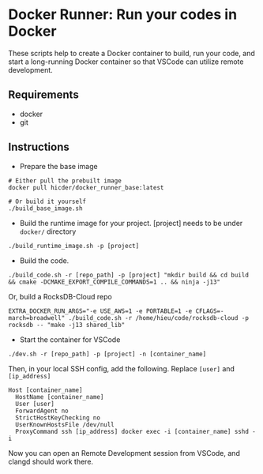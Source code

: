 # Docker Runner: Run your codes in Docker
These scripts help to create a Docker container to build, run your code, and start a long-running Docker container so that VSCode can utilize remote development.
## Requirements
* docker
* git
## Instructions
* Prepare the base image
```
# Either pull the prebuilt image
docker pull hicder/docker_runner_base:latest

# Or build it yourself
./build_base_image.sh
```
* Build the runtime image for your project. [project] needs to be under `docker/` directory
```
./build_runtime_image.sh -p [project]
```
* Build the code.
```
./build_code.sh -r [repo_path] -p [project] "mkdir build && cd build && cmake -DCMAKE_EXPORT_COMPILE_COMMANDS=1 .. && ninja -j13"
```
Or, build a RocksDB-Cloud repo
```
EXTRA_DOCKER_RUN_ARGS="-e USE_AWS=1 -e PORTABLE=1 -e CFLAGS=-march=broadwell" ./build_code.sh -r /home/hieu/code/rocksdb-cloud -p rocksdb -- "make -j13 shared_lib"
```
* Start the container for VSCode
```
./dev.sh -r [repo_path] -p [project] -n [container_name]
```
Then, in your local SSH config, add the following. Replace `[user]` and `[ip_address]`
```
Host [container_name]
  HostName [container_name]
  User [user]
  ForwardAgent no
  StrictHostKeyChecking no
  UserKnownHostsFile /dev/null
  ProxyCommand ssh [ip_address] docker exec -i [container_name] sshd -i
```

Now you can open an Remote Development session from VSCode, and clangd should work there.
